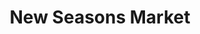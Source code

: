 ---
title: "New Seasons Market"
url: /portland/new-seasons-market-north-interstate-avenue/
shop: Supermarkt
---
